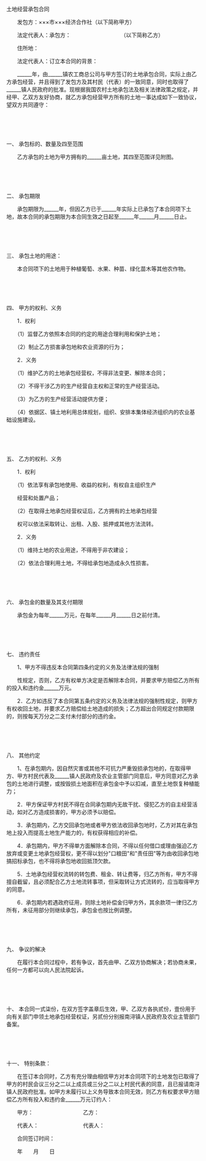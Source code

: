 



土地经营承包合同



 

　　发包方：×××市×××经济合作社（以下简称甲方）

　　法定代表人：承包方：　　　　　　　　　 （以下简称乙方）

　　住所地：

　　法定代表人：订立本合同的背景：

　　______年，由______镇农工商总公司与甲方签订的土地承包合同，实际上由乙方承包经营，并且得到了发包方及其村民（代表）的一致同意，同时也取得了______镇人民政府的批准。现根据我国农村土地承包法及相关法律政策之规定，并经甲、乙双方友好协商，就乙方承包经营甲方所有的土地一事达成如下一致协议，望双方共同遵守：

　　

　　

一、
承包标的、数量及四至范围

　　乙方承包的土地为甲方拥有的______亩土地，其四至范围详见附图。

　　

　　

二、
承包期限

　　承包期限为______年，但因乙方已于______年实际上已承包了本合同项下土地，故本合同的承包期限为本合同生效之日起至______年______月______日止。

　　

　　

三、
承包土地的用途：

　　本合同项下的土地用于种植葡萄、水果、种苗、绿化苗木等其他农作物。

　　

　　

四、
甲方的权利、义务

　　1．权利

　　（1）监督乙方依照本合同的约定的用途合理利用和保护土地；

　　（2）制止乙方损害承包地和农业资源的行为；

　　2．义务

　　（1）维护乙方的土地承包经营权，不得非法变更、解除本合同；

　　（2）不得干涉乙方的生产经营自主权和正常的生产经营活动。

　　（3）为乙方的生产经营活动提供方便；

　　（4）依据区、镇土地利用总体规划，组织、安排本集体经济组织内的农业基础设施建设。

　　

　　

五、
乙方的权利、义务

　　1．权利

　　（1）依法享有承包地使用、收益的权利，有权自主组织生产

　　经营和处置产品；

　　（2）在取得土地承包经营权证后，乙方拥有的土地承包经营

　　权可以依法采取转让、出租、入股、抵押或其他方法流转。

　　2．义务

　　（1）维持土地的农业用途，不得用于非农建设；

　　（2）依法合理利用土地，不得给承包地造成永久性损害。

　　

　　

六、
承包金的数量及其支付期限

　　承包金为每年______万元，在每年______月______日之前付清。

　　

　　

七、
违约责任

　　1、甲方不得违反本合同第四条约定的义务及法律法规的强制

　　性规定，否则，乙方有权单方决定是否解除本合同，并要求甲方赔偿乙方所有的投入和违约金______万元。

　　2．乙方如违反了本合同第五条约定的义务及法律法规的强制性规定，则甲方有权收回土地，并要求乙方赔偿给土地造成的损失；乙方超出合同规定付款期限的，则按每天万分之二支付未付部分的违约金。

　　

　　

八、
其他约定

　　1、在承包期内，因自然灾害或其他不可抗力严重毁损承包地的，在取得甲方、甲方村民代表及______镇人民政府及农业主管部门同意后，甲方同意对乙方承包的土地进行调整，或按毁损土地面积在承包金中予以扣减，直至土地恢复种植能力；

　　2．甲方保证甲方村民不得在合同承包期内无故干扰、侵犯乙方的自主经营活动，如对乙方造成损害的，甲方必须予以赔偿。

　　3．承包期内，乙方交回承包地或者甲方依法收回承包地时，乙方对其在承包地上投入而提高土地生产能力的，有权获得相应的补偿。

　　4．承包期内，甲方不得单方面解除本合同，不得以任何借口或理由强迫乙方放弃或变更土地承包经营权，更不得以划分"口粮田"和"责任田"等为由收回承包地搞招标承包，也不得将承包地收回抵顶欠款。

　　5．土地承包经营权流转的转包费、租金、转让费等，归乙方所有，甲方不得擅自截留，且必须配合乙方土地流转事项，但采取转让方式流转的，应当取得甲方的同意。

　　6．承包期内若遇政府征用，则除土地补偿金归甲方外，其余款项一律归乙方所有，未征用部分则继续承包，承包金也按比例调整。

　　

　　

九、
争议的解决

　　在履行本合同过程中，若有争议，首先由甲、乙双方协商解决；若协商未果，任何一方都可以向人民法院起诉。

　　

　　

十、
本合同一式柒份，在双方签字盖章后生效，甲、乙双方各执贰份，壹份用于向有关部门申领土地承包经营权证，另贰份分别报南浔镇人民政府及农业主管部门备案。

　　

　　

十一、
特别条款：

　　在签订本合同时，乙方有充分理由相信甲方对本合同项下的土地发包已取得了甲方的村民会议三分之二以上成员或三分之二以上村民代表的同意，且已报请南浔镇人民政府批准。如甲方未履行以上义务导致本合同无效，则乙方有权要求甲方赔偿乙方所有投入和违约金______万元订约人：

　　甲方：　　　　　　　　　 乙方：

　　代表人：　　　　　　　　 代表人：　　　　　　　　　　　　　　　　　　　　　　　　　　　

　　合同签订时间：

　　年　　月　　日

　　